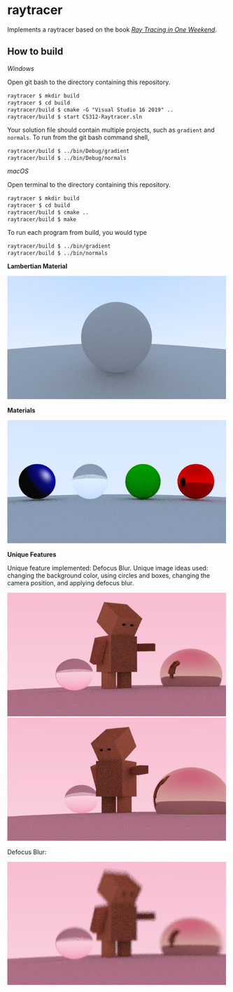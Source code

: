 # raytracer

Implements a raytracer based on the book [_Ray Tracing in One Weekend_](https://raytracing.github.io/books/RayTracingInOneWeekend.html). 

## How to build

*Windows*

Open git bash to the directory containing this repository.

```
raytracer $ mkdir build
raytracer $ cd build
raytracer/build $ cmake -G "Visual Studio 16 2019" ..
raytracer/build $ start CS312-Raytracer.sln
```

Your solution file should contain multiple projects, such as `gradient` and `normals`.
To run from the git bash command shell, 

```
raytracer/build $ ../bin/Debug/gradient
raytracer/build $ ../bin/Debug/normals
```

*macOS*

Open terminal to the directory containing this repository.

```
raytracer $ mkdir build
raytracer $ cd build
raytracer/build $ cmake ..
raytracer/build $ make
```

To run each program from build, you would type

```
raytracer/build $ ../bin/gradient
raytracer/build $ ../bin/normals
```

**Lambertian Material**

<img src="Images/basic.png" alt="unique" width="500"/>

**Materials**

<img src="Images/materials.png" alt="unique" width="500"/>

**Unique Features**

Unique feature implemented: Defocus Blur.
Unique image ideas used: changing the background color, using circles and boxes, changing the camera position, and applying defocus blur.

<img src="Images/unique_image.png" alt="unique" width="500"/>

<img src="Images/unique_image1.png" alt="unique" width="500"/>

Defocus Blur:

<img src="Images/blur.png" alt="unique" width="500"/>